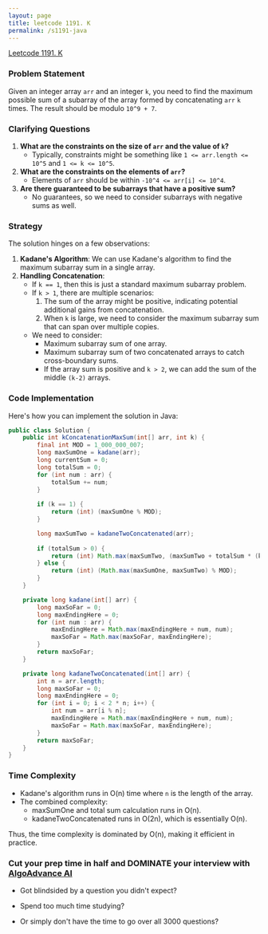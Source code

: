 ```yaml
---
layout: page
title: leetcode 1191. K
permalink: /s1191-java
---
```

[Leetcode 1191. K](https://algoadvance.github.io/algoadvance/l1191)
### Problem Statement
Given an integer array `arr` and an integer `k`, you need to find the maximum possible sum of a subarray of the array formed by concatenating `arr` `k` times. The result should be modulo `10^9 + 7`.

### Clarifying Questions
1. **What are the constraints on the size of `arr` and the value of `k`?**
    - Typically, constraints might be something like `1 <= arr.length <= 10^5` and `1 <= k <= 10^5`.
2. **What are the constraints on the elements of `arr`?**
    - Elements of `arr` should be within `-10^4 <= arr[i] <= 10^4`.
3. **Are there guaranteed to be subarrays that have a positive sum?**
    - No guarantees, so we need to consider subarrays with negative sums as well.

### Strategy
The solution hinges on a few observations:
1. **Kadane's Algorithm**: We can use Kadane's algorithm to find the maximum subarray sum in a single array.
2. **Handling Concatenation**:
    - If `k == 1`, then this is just a standard maximum subarray problem.
    - If `k > 1`, there are multiple scenarios:
        1. The sum of the array might be positive, indicating potential additional gains from concatenation.
        2. When `k` is large, we need to consider the maximum subarray sum that can span over multiple copies.
    - We need to consider:
        - Maximum subarray sum of one array.
        - Maximum subarray sum of two concatenated arrays to catch cross-boundary sums.
        - If the array sum is positive and `k > 2`, we can add the sum of the middle `(k-2)` arrays.

### Code Implementation
Here's how you can implement the solution in Java:

```java
public class Solution {
    public int kConcatenationMaxSum(int[] arr, int k) {
        final int MOD = 1_000_000_007;
        long maxSumOne = kadane(arr);
        long currentSum = 0;
        long totalSum = 0;
        for (int num : arr) {
            totalSum += num;
        }
        
        if (k == 1) {
            return (int) (maxSumOne % MOD);
        }

        long maxSumTwo = kadaneTwoConcatenated(arr);
        
        if (totalSum > 0) {
            return (int) Math.max(maxSumTwo, (maxSumTwo + totalSum * (k - 2)) % MOD);
        } else {
            return (int) (Math.max(maxSumOne, maxSumTwo) % MOD);
        }
    }

    private long kadane(int[] arr) {
        long maxSoFar = 0;
        long maxEndingHere = 0;
        for (int num : arr) {
            maxEndingHere = Math.max(maxEndingHere + num, num);
            maxSoFar = Math.max(maxSoFar, maxEndingHere);
        }
        return maxSoFar;
    }

    private long kadaneTwoConcatenated(int[] arr) {
        int n = arr.length;
        long maxSoFar = 0;
        long maxEndingHere = 0;
        for (int i = 0; i < 2 * n; i++) {
            int num = arr[i % n];
            maxEndingHere = Math.max(maxEndingHere + num, num);
            maxSoFar = Math.max(maxSoFar, maxEndingHere);
        }
        return maxSoFar;
    }
}
```

### Time Complexity
- Kadane's algorithm runs in O(n) time where `n` is the length of the array.
- The combined complexity:
  - maxSumOne and total sum calculation runs in O(n).
  - kadaneTwoConcatenated runs in O(2n), which is essentially O(n).

Thus, the time complexity is dominated by O(n), making it efficient in practice.


### Cut your prep time in half and DOMINATE your interview with [AlgoAdvance AI](https://algoAdvance.com)

- Got blindsided by a question you didn't expect?

- Spend too much time studying?

- Or simply don't have the time to go over all 3000 questions?

